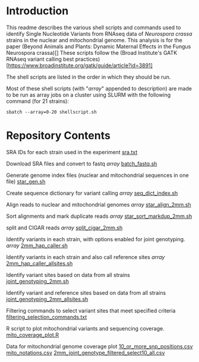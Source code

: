 # Introduction
This readme describes the various shell scripts and commands used to
identify Single Nucleotide Variants from RNAseq data of _Neurospora
crassa_ strains in the nuclear and mitochondrial genome. This analysis
is for the paper (Beyond Animals and Plants: Dynamic Maternal Effects in
the Fungus Neurospora crassa)[] These scripts follow the (Broad
Institute's GATK RNAseq variant calling best
practices)[https://www.broadinstitute.org/gatk/guide/article?id=3891]

The shell scripts are listed in the order in which they should be run.

Most of these shell scripts \(with "_array_" appended to description\) are
made to be run as array jobs on a cluster using SLURM with the following
command \(for 21 strains\):

``` sbatch --array=0-20 shellscript.sh ```

# Repository Contents

SRA IDs for each strain used in the experiment 
[sra.txt](sra.txt)

Download SRA files and convert to fastq _array_
[batch_fastq.sh](batch_fastq.sh)

Generate genome index files (nuclear and mitochondrial sequences in one
file) 
[star_gen.sh](star_gen.sh)

Create sequence dictionary for variant calling _array_
[seq_dict_index.sh](seq_dict_index.sh)

Align reads to nuclear and mitochondrial genomes _array_
[star_align_2mm.sh](star_align_2mm.sh)

Sort alignments and mark duplicate reads _array_
[star_sort_markdup_2mm.sh](star_sort_markdup_2mm.sh)

split and CIGAR reads _array_ 
[split_cigar_2mm.sh](split_cigar_2mm.sh)

Identify variants in each strain, with options enabled for joint
genotyping. _array_ 
[2mm_hap_caller.sh](2mm_hap_caller.sh)

Identify variants in each strain and also call reference sites _array_
[2mm_hap_caller_allsites.sh](2mm_hap_caller_allsites.sh)

Identify variant sites based on data from all strains
[joint_genotyping_2mm.sh](joint_genotyping_2mm.sh)

Identify variant and reference sites based on data from all strains
[joint_genotyping_2mm_allsites.sh](joint_genotyping_2mm_allsites.sh)

Filtering commands to select variant sites that meet specified criteria
[filtering_selection_commands.txt](filtering_selection_commands.txt)

R script to plot mitochondrial variants and sequencing coverage.
[mito_coverage_plot.R](mito_coverage_plot.R)

Data for mitochondrial genome coverage plot
[10_or_more_snp_positions.csv](10_or_more_snp_positions.csv)
[mito_notations.csv](mito_notations.csv)
[2mm_joint_genotype_filtered_select10_all.csv](2mm_joint_genotype_filtered_select10_all.csv)
